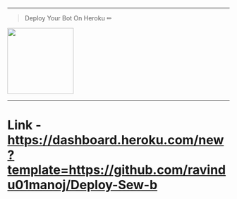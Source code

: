 ---
> Deploy Your Bot On Heroku ✏
<div align="left"><a href="https://dashboard.heroku.com/new?template=https://github.com/ravindu01manoj/Deploy-Sew-b"><img src="https://i.ibb.co/WPRfjrZ/c6eb7d6b6606.png" width="150" ></a></div>

***
# Link - https://dashboard.heroku.com/new?template=https://github.com/ravindu01manoj/Deploy-Sew-b
